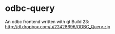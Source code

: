 odbc-query
==========

An odbc frontend written with qt
Build 23: http://dl.dropbox.com/u/22428696/ODBC_Query.zip
